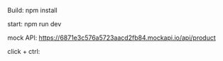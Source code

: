 Build:
npm install

start:
npm run dev


mock API: https://6871e3c576a5723aacd2fb84.mockapi.io/api/product

click + ctrl: 